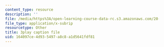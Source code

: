 ```yaml
---
content_type: resource
description: ''
file: /media/https%3A/open-learning-course-data-rc.s3.amazonaws.com/20-219-becoming-the-next-bill-nye-writing-and-hosting-the-educational-show-january-iap-2015/164097ce4d935497a8c8a1d5641fdf81_Docl3KOqnHI.vtt
file_type: application/x-subrip
resourcetype: Other
title: 3play caption file
uid: 164097ce-4d93-5497-a8c8-a1d5641fdf81
---
```

